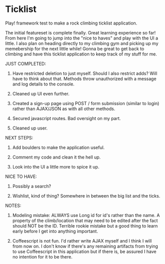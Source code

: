 Ticklist
========

Play! framework test to make a rock climbing ticklist application.

The initial featureset is complete finally. Great learning experience so far!
From here I'm going to jump into the "nice to haves" and play with the UI a
little. I also plan on heading directly to my climbing gym and picking up
my memebership for the next little while! Gonna be great to get back to climbing
and have this ticklist application to keep track of my stuff for me.

JUST COMPLETED:

1) Have restricted deletion to just myself. Should I also restrict adds? Will have to think about that.
Methods throw unauthorized with a message and log details to the console.

2) Cleaned up UI even further.

3) Created a sign-up page using POST / form submission (similar to login) rather than AJAX/JSON as with all
other methods.

4) Secured javascript routes. Bad oversight on my part.

5) Cleaned up user.

NEXT STEPS:

1) Add boulders to make the application useful.

2) Comment my code and clean it the hell up.

3) Look into the UI a little more to spice it up.

NICE TO HAVE:

1) Possibly a search?

2) Wishlist, kind of thing? Somewhere in between the big list and the ticks.

NOTES:

1) Modeling mistake: ALWAYS use Long id for id's rather than the name.
   A property of the climb/location that may need to be edited after
   the fact should NOT be the ID. Terrible rookie mistake but a good
   thing to learn early before I get into anything important.

2) Coffeescript is not fun. I'd rather write AJAX myself and I think
   I will from now on. I don't know if there's any remaining artifacts
   from trying to use Coffeescript in this application but if there
   is, be assured I have no intention for it to be there.
